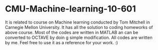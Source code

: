 # CMU-Machine-learning-10-601
It is related to course on Machine learning conducted by Tom Mitchell in Carnegie Mellon University.
It has all the solution to coding homeworks of above course.
Most of the codes are written in MATLAB an can be converted to OCTAVE by doin g simple modification.
All codes are written by me.
Feel free to use it as a reference for your work.
:)
